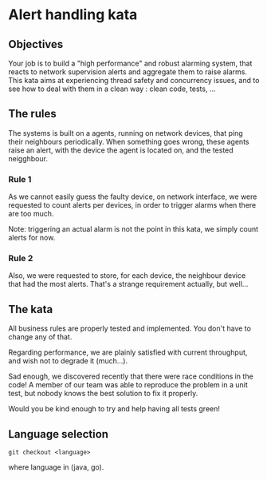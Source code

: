 # Alert handling kata

## Objectives
Your job is to build a "high performance" and robust alarming system, that reacts to network supervision alerts and
aggregate them to raise alarms.
This kata aims at experiencing thread safety and concurrency issues, and to see how to deal with them in a clean way :
clean code, tests, ... 

## The rules

The systems is built on a agents, running on network devices, that ping their neighbours periodically.
When something goes wrong, these agents raise an alert, with the device the agent is located on, and the tested neigghbour.

### Rule 1

As we cannot easily guess the faulty device, on network interface, we were requested to count alerts per devices, in order to
trigger alarms when there are too much.

Note: triggering an actual alarm is not the point in this kata, we simply count alerts for now.

### Rule 2

Also, we were requested to store, for each device, the neighbour device that had the most alerts.
That's a strange requirement actually, but well... 

## The kata

All business rules are properly tested and implemented.
You don't have to change any of that.

Regarding performance, we are plainly satisfied with current throughput, and wish not to degrade it (much...).

Sad enough, we discovered recently that there were race conditions in the code!
A member of our team was able to reproduce the problem in a unit test, but nobody knows the best solution to fix it properly.

Would you be kind enough to try and help having all tests green!

## Language selection

```shell
git checkout <language>
```
where language in (java, go).
